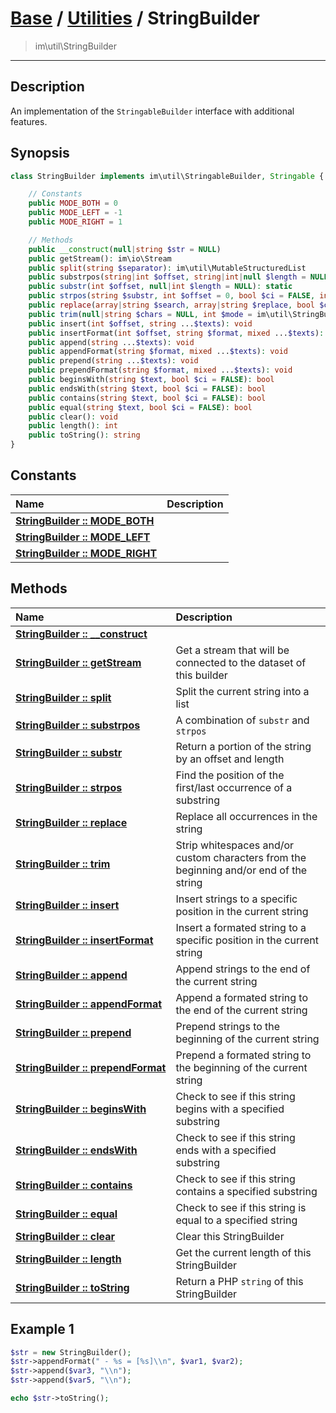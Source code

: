 # [Base](base.md) / [Utilities](util.md) / StringBuilder
 > im\util\StringBuilder
____

## Description
An implementation of the `StringableBuilder` interface with additional features.

## Synopsis
```php
class StringBuilder implements im\util\StringableBuilder, Stringable {

    // Constants
    public MODE_BOTH = 0
    public MODE_LEFT = -1
    public MODE_RIGHT = 1

    // Methods
    public __construct(null|string $str = NULL)
    public getStream(): im\io\Stream
    public split(string $separator): im\util\MutableStructuredList
    public substrpos(string|int $offset, string|int|null $length = NULL, bool $ci = FALSE, int $mode = im\util\StringBuilder::MODE_LEFT): null|static
    public substr(int $offset, null|int $length = NULL): static
    public strpos(string $substr, int $offset = 0, bool $ci = FALSE, int $mode = im\util\StringBuilder::MODE_LEFT): int
    public replace(array|string $search, array|string $replace, bool $ci = FALSE): void
    public trim(null|string $chars = NULL, int $mode = im\util\StringBuilder::MODE_BOTH): void
    public insert(int $offset, string ...$texts): void
    public insertFormat(int $offset, string $format, mixed ...$texts): void
    public append(string ...$texts): void
    public appendFormat(string $format, mixed ...$texts): void
    public prepend(string ...$texts): void
    public prependFormat(string $format, mixed ...$texts): void
    public beginsWith(string $text, bool $ci = FALSE): bool
    public endsWith(string $text, bool $ci = FALSE): bool
    public contains(string $text, bool $ci = FALSE): bool
    public equal(string $text, bool $ci = FALSE): bool
    public clear(): void
    public length(): int
    public toString(): string
}
```

## Constants
| Name | Description |
| :--- | :---------- |
| [__StringBuilder&nbsp;::&nbsp;MODE\_BOTH__](util-StringBuilder-prop_MODE_BOTH.md) |  |
| [__StringBuilder&nbsp;::&nbsp;MODE\_LEFT__](util-StringBuilder-prop_MODE_LEFT.md) |  |
| [__StringBuilder&nbsp;::&nbsp;MODE\_RIGHT__](util-StringBuilder-prop_MODE_RIGHT.md) |  |

## Methods
| Name | Description |
| :--- | :---------- |
| [__StringBuilder&nbsp;::&nbsp;\_\_construct__](util-StringBuilder-__construct.md) |  |
| [__StringBuilder&nbsp;::&nbsp;getStream__](util-StringBuilder-getStream.md) | Get a stream that will be connected to the dataset of this builder |
| [__StringBuilder&nbsp;::&nbsp;split__](util-StringBuilder-split.md) | Split the current string into a list |
| [__StringBuilder&nbsp;::&nbsp;substrpos__](util-StringBuilder-substrpos.md) | A combination of `substr` and `strpos` |
| [__StringBuilder&nbsp;::&nbsp;substr__](util-StringBuilder-substr.md) | Return a portion of the string by an offset and length |
| [__StringBuilder&nbsp;::&nbsp;strpos__](util-StringBuilder-strpos.md) | Find the position of the first/last occurrence of a substring |
| [__StringBuilder&nbsp;::&nbsp;replace__](util-StringBuilder-replace.md) | Replace all occurrences in the string |
| [__StringBuilder&nbsp;::&nbsp;trim__](util-StringBuilder-trim.md) | Strip whitespaces and/or custom characters from the beginning and/or end of the string |
| [__StringBuilder&nbsp;::&nbsp;insert__](util-StringBuilder-insert.md) | Insert strings to a specific position in the current string |
| [__StringBuilder&nbsp;::&nbsp;insertFormat__](util-StringBuilder-insertFormat.md) | Insert a formated string to a specific position in the current string |
| [__StringBuilder&nbsp;::&nbsp;append__](util-StringBuilder-append.md) | Append strings to the end of the current string |
| [__StringBuilder&nbsp;::&nbsp;appendFormat__](util-StringBuilder-appendFormat.md) | Append a formated string to the end of the current string |
| [__StringBuilder&nbsp;::&nbsp;prepend__](util-StringBuilder-prepend.md) | Prepend strings to the beginning of the current string |
| [__StringBuilder&nbsp;::&nbsp;prependFormat__](util-StringBuilder-prependFormat.md) | Prepend a formated string to the beginning of the current string |
| [__StringBuilder&nbsp;::&nbsp;beginsWith__](util-StringBuilder-beginsWith.md) | Check to see if this string begins with a specified substring |
| [__StringBuilder&nbsp;::&nbsp;endsWith__](util-StringBuilder-endsWith.md) | Check to see if this string ends with a specified substring |
| [__StringBuilder&nbsp;::&nbsp;contains__](util-StringBuilder-contains.md) | Check to see if this string contains a specified substring |
| [__StringBuilder&nbsp;::&nbsp;equal__](util-StringBuilder-equal.md) | Check to see if this string is equal to a specified string |
| [__StringBuilder&nbsp;::&nbsp;clear__](util-StringBuilder-clear.md) | Clear this StringBuilder |
| [__StringBuilder&nbsp;::&nbsp;length__](util-StringBuilder-length.md) | Get the current length of this StringBuilder |
| [__StringBuilder&nbsp;::&nbsp;toString__](util-StringBuilder-toString.md) | Return a PHP `string` of this StringBuilder |

## Example 1
```php
$str = new StringBuilder();
$str->appendFormat(" - %s = [%s]\\n", $var1, $var2);
$str->append($var3, "\\n");
$str->append($var5, "\\n");

echo $str->toString();
```
